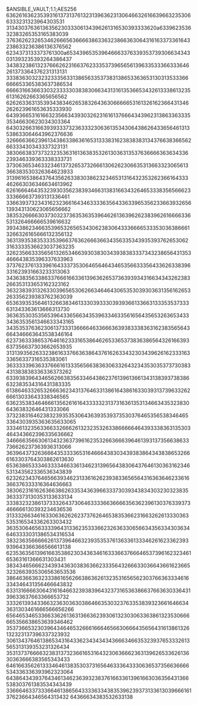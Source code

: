 $ANSIBLE_VAULT;1.1;AES256
63626163623539316137313761323139636231306466326166396632353066333231323964303531
3134303763613635623033306134396261316530393333620a633962353632383265353165383039
37636262326534626665636666386336323866363064316163373361643238633236386136376562
6234373133373761300a653439653539646663376339353739306634343031393235393264386437
34383238613237666262316637623335373965656139633533366333646261373364376231313131
33383630323232333563313865633537383138653363653130313533366666653365383637386534
66663166366330323333303838306634313161353665343261333861323561316262663365656562
62626336313539343834626538326436306666653161326162366431346262623961653635333930
64393665316166323566343930326231616137666434396231386336333535346630623034303364
64303266316639393337323633323063613534306438626433656461313538633064643962376636
32666636623961343863386361653133383162383838313437663836656266333430343337323131
38306638373732323536316136383532613036313537636666363634336239346339363338333731
37306365346332346137326537326661306262306635313663323065613366383530326364623933
31396165386437643562633830386232346531316432353262366164333462663036346634613962
62616664643532393035623839346631383166343264653338356566623333666637393131336461
33663937323431623236616434633336356433633965356233663932656139343130623065656662
38353266663037303237363536353964626136396262383962616666336531326466666539616632
39343862346635396532656534306238306433366665333530363866613266326165666132356132
36313935383533353966376362666366343563353439353937626530623163333536623037363235
32623566333565613265346639303830343938383337343238656431353466643835396337633963
37376237613339616433373530646564643465356633356433626338396331623931663233313063
34363835633863376661663361396362653736393934316634343262383266353133653162323162
36323839313263303965653062663464643065353039303631356162653263356239383762363039
65363935356461326638346133303933303939366133663133353537333631343363613666313730
36363530353565396433656634353963346335616564356532636534333436353561346633343165
34353537636230613733313666646336663639383338363162383565643664346663643538346164
62373633386537646162333165386462653365373836386564326166393637356637303662653935
31313935626332386163376636386437616263343230343962616233316333656337316535383061
36333339636337666161333565663836306332643234353035373730383431383838336336373262
63393839643465626638356334643862376139613661343138393738386632383534316431383335
61386463326532666362343137646331386164386163303931373963326266613033643338346565
63623538346466613562616164333332313731636135313466343532383064363832646431333066
37323831646238323935353064363935393735303764653565383464653364303935363635633065
33346132356336633266626132323532633866666464393338363135303464343662396335636662
34666635663061343236373961623532663666396461393137356638633736626237363936313066
36396437326366643533336531646664383034393838643438386532666163303764303862613630
65363865333463333466336134623139656438306437646130363162346531343562336536343839
62326234376465663934623133616262393833656564316363646233616366376333316364636663
38306231616263663862633534363966333730393438343032303238353633373130353133633134
33383232386137333264373064633336636666356362396130376339373466666130393234636536
31333266346163306362626237376264653835366231663262613330363535316534336263303432
36353064656333396431336235333662326363306566343563343036346463333031386534316534
38323635666662613739646632393535376136336133346261623362393939643366366566613138
62353635613961663538623034363461633366376664653739616232346165363161366631303431
38343465666234393436303836366233356432666330366436616236653232663935306563653536
38646366363233386165626638636261323531656562303766363334616334346431356466643832
63313166663064316164663239383964323731653638663766363033643139633637663366653732
33326139343366323630363038646635303237633538393236616466343631303461666566656266
65646534653366336261363136636239306132303063363861323530666665356638653639346462
35373665323039643464653266616664656630666435656431613861326132323137396337323932
30613437646138653431643362343434343666346635323937653332613565313139353231326434
35313737666632383137323661653164323063666236313962653362613630363666383565343433
64616635626133346461383530373165646333643330636537356636666534336336393962323064
64386434393764346134623639323837616633613961663036356431366538303761383534343439
33666463373336646138656433336334383539623937313361303966616137623664346564313432
64366634383532633138
